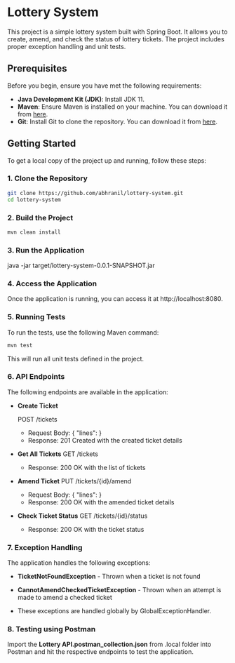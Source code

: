 # Lottery System

This project is a simple lottery system built with Spring Boot. It allows you to create, amend, and check the status of lottery tickets. The project includes proper exception handling and unit tests.

## Prerequisites

Before you begin, ensure you have met the following requirements:

- **Java Development Kit (JDK)**: Install JDK 11.
- **Maven**: Ensure Maven is installed on your machine. You can download it from [here](https://maven.apache.org/download.cgi).
- **Git**: Install Git to clone the repository. You can download it from [here](https://git-scm.com/downloads).

## Getting Started

To get a local copy of the project up and running, follow these steps:

### 1. Clone the Repository

```bash
git clone https://github.com/abhranil/lottery-system.git
cd lottery-system
```

### 2. Build the Project

```bash
mvn clean install
```

### 3. Run the Application

java -jar target/lottery-system-0.0.1-SNAPSHOT.jar

### 4. Access the Application
Once the application is running, you can access it at http://localhost:8080.

### 5. Running Tests

To run the tests, use the following Maven command:
```bash
mvn test
```
This will run all unit tests defined in the project.

### 6. API Endpoints

The following endpoints are available in the application:

- **Create Ticket**

    POST /tickets
    - Request Body: { "lines": <int> }
    - Response: 201 Created with the created ticket details
- **Get All Tickets**
    GET /tickets
    - Response: 200 OK with the list of tickets
- **Amend Ticket**
    PUT /tickets/{id}/amend 
    - Request Body: { "lines": <int> }
    - Response: 200 OK with the amended ticket details
- **Check Ticket Status**
    GET /tickets/{id}/status
    - Response: 200 OK with the ticket status

### 7. Exception Handling

The application handles the following exceptions:

- **TicketNotFoundException** - Thrown when a ticket is not found
- **CannotAmendCheckedTicketException** - Thrown when an attempt is made to amend a checked ticket

- These exceptions are handled globally by GlobalExceptionHandler.

### 8. Testing using Postman

Import the **Lottery API.postman_collection.json** from .local folder into Postman and hit the respective endpoints to test the application.

